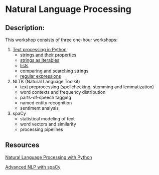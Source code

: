 # Natural Language Processing

## Description:

This workshop consists of three one-hour workshops:

1. [Text processing in Python](python-strings/)
    + [strings and their properties](python-strings/properties.md)
    + [strings as iterables](python-strings/iterables.md)
    + [lists](python-strings/lists.md)
    + [comparing and searching strings](python-strings/compare-search.md)
    + [regular expressions](python-strings/regex.md)
3. NLTK (Natural Language Toolkit)
    + text preprocessing (spellchecking, stemming and lemmatization)
    + word contexts and frequency distribution
    + parts-of-speech tagging
    + named entity recognition
    + sentiment analysis
5. spaCy
    + statistical modeling of text
    + word vectors and similarity
    + processing pipelines



## Resources


[Natural Language Processing with Python](https://www.nltk.org/book/)

[Advanced NLP with spaCy](https://course.spacy.io/en)
